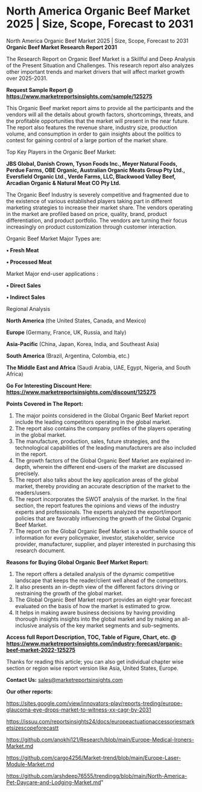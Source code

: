 # North America Organic Beef Market 2025 | Size, Scope, Forecast to 2031
North America Organic Beef Market 2025 | Size, Scope, Forecast to 2031
<strong>Organic Beef Market Research Report 2031</strong>

The Research Report on Organic Beef Market is a Skillful and Deep Analysis of the Present Situation and Challenges. This research report also analyzes other important trends and market drivers that will affect market growth over 2025-2031.

<strong>Request Sample Report @ <a href=https://www.marketreportsinsights.com/sample/125275>https://www.marketreportsinsights.com/sample/125275</a></strong>

This Organic Beef market report aims to provide all the participants and the vendors will all the details about growth factors, shortcomings, threats, and the profitable opportunities that the market will present in the near future. The report also features the revenue share, industry size, production volume, and consumption in order to gain insights about the politics to contest for gaining control of a large portion of the market share.

Top Key Players in the Organic Beef Market:

<strong>JBS Global, Danish Crown, Tyson Foods Inc., Meyer Natural Foods, Perdue Farms, OBE Organic, Australian Organic Meats Group Pty Ltd., Eversfield Organic Ltd., Verde Farms, LLC, Blackwood Valley Beef, Arcadian Organic & Natural Meat CO Pty Ltd.</strong>

The Organic Beef Industry is severely competitive and fragmented due to the existence of various established players taking part in different marketing strategies to increase their market share. The vendors operating in the market are profiled based on price, quality, brand, product differentiation, and product portfolio. The vendors are turning their focus increasingly on product customization through customer interaction.

Organic Beef Market Major Types are:

<strong>• Fresh Meat

• Processed Meat</strong>

Market Major end-user applications :

<strong>• Direct Sales

• Indirect Sales</strong>

Regional Analysis

</u><strong><b>North America</b></strong> (the United States, Canada, and Mexico)

<strong><b>Europe </b></strong>(Germany, France, UK, Russia, and Italy)

<strong><b>Asia-Pacific</b></strong> (China, Japan, Korea, India, and Southeast Asia)

<strong><b>South America</b></strong> (Brazil, Argentina, Colombia, etc.)

<strong><b>The Middle East and Africa</b></strong> (Saudi Arabia, UAE, Egypt, Nigeria, and South Africa)

<strong>Go For Interesting Discount Here: <a href=https://www.marketreportsinsights.com/discount/125275>https://www.marketreportsinsights.com/discount/125275</a></strong>

<strong>Points Covered in The Report:</strong>
<ol>
  <li>The major points considered in the Global Organic Beef Market report include the leading competitors operating in the global market.</li>
  <li>The report also contains the company profiles of the players operating in the global market.</li>
  <li>The manufacture, production, sales, future strategies, and the technological capabilities of the leading manufacturers are also included in the report.</li>
  <li>The growth factors of the Global Organic Beef Market are explained in-depth, wherein the different end-users of the market are discussed precisely.</li>
  <li>The report also talks about the key application areas of the global market, thereby providing an accurate description of the market to the readers/users.</li>
  <li>The report incorporates the SWOT analysis of the market. In the final section, the report features the opinions and views of the industry experts and professionals. The experts analyzed the export/import policies that are favorably influencing the growth of the Global Organic Beef Market.</li>
  <li>The report on the Global Organic Beef Market is a worthwhile source of information for every policymaker, investor, stakeholder, service provider, manufacturer, supplier, and player interested in purchasing this research document.</li>
</ol>
<strong>Reasons for Buying Global Organic Beef Market Report:</strong>

<ol>
  <li>The report offers a detailed analysis of the dynamic competitive landscape that keeps the reader/client well ahead of the competitors.</li>
  <li>It also presents an in-depth view of the different factors driving or restraining the growth of the global market.</li>
  <li>The Global Organic Beef Market report provides an eight-year forecast evaluated on the basis of how the market is estimated to grow.</li>
  <li>It helps in making aware business decisions by having providing thorough insights insights into the global market and by making an all-inclusive analysis of the key market segments and sub-segments.</li>
</ol>
<strong>Access full Report Description, TOC, Table of Figure, Chart, etc. @ <a href=https://www.marketreportsinsights.com/industry-forecast/organic-beef-market-2022-125275>https://www.marketreportsinsights.com/industry-forecast/organic-beef-market-2022-125275</a></strong>


Thanks for reading this article; you can also get individual chapter wise section or region wise report version like Asia, United States, Europe.

<strong>Contact Us:</strong>
sales@marketreportsinsights.com

<strong>Our other reports:</strong>

<a href=https://sites.google.com/view/innovators-play/reports-treding/europe-glaucoma-eye-drops-market-to-witness-xx-cagr-by-2031>https://sites.google.com/view/innovators-play/reports-treding/europe-glaucoma-eye-drops-market-to-witness-xx-cagr-by-2031</a>

<a href=https://issuu.com/reportsinsights24/docs/europeactuationaccessoriesmarketsizescopeforecastt>https://issuu.com/reportsinsights24/docs/europeactuationaccessoriesmarketsizescopeforecastt</a>

<a href=https://github.com/anokhi121/Research/blob/main/Europe-Medical-Ironers-Market.md>https://github.com/anokhi121/Research/blob/main/Europe-Medical-Ironers-Market.md</a>

<a href=https://github.com/cargo4256/Market-trend/blob/main/Europe-Laser-Module-Market.md>https://github.com/cargo4256/Market-trend/blob/main/Europe-Laser-Module-Market.md</a>

<a href=https://github.com/arshdeep76555/trendingg/blob/main/North-America-Pet-Daycare-and-Lodging-Market.md>https://github.com/arshdeep76555/trendingg/blob/main/North-America-Pet-Daycare-and-Lodging-Market.md</a>"
